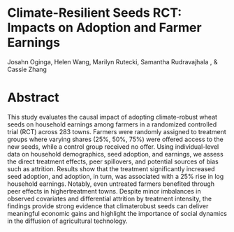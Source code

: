 # Climate-Resilient Seeds RCT: Impacts on Adoption and Farmer Earnings

Josahn Oginga, Helen Wang, Marilyn Rutecki, Samantha Rudravajhala , & Cassie Zhang

# Abstract

This study evaluates the causal impact of adopting climate-robust wheat seeds on household earnings among farmers in a randomized controlled trial (RCT) across 283 towns. Farmers were randomly assigned to treatment groups where varying shares (25%, 50%, 75%) were offered access to the new seeds, while a control group received no offer. Using individual-level data on household demographics, seed adoption, and earnings, we assess the direct treatment effects, peer spillovers, and potential sources of bias such as attrition. Results show that the treatment significantly increased seed adoption, and adoption, in turn, was associated with a 25% rise in log household earnings. Notably, even untreated farmers benefited through peer effects in highertreatment towns. Despite minor imbalances in observed covariates and differential attrition by treatment intensity, the findings provide strong evidence that climaterobust seeds can deliver meaningful economic gains and highlight the importance of social dynamics in the diffusion of agricultural technology.


